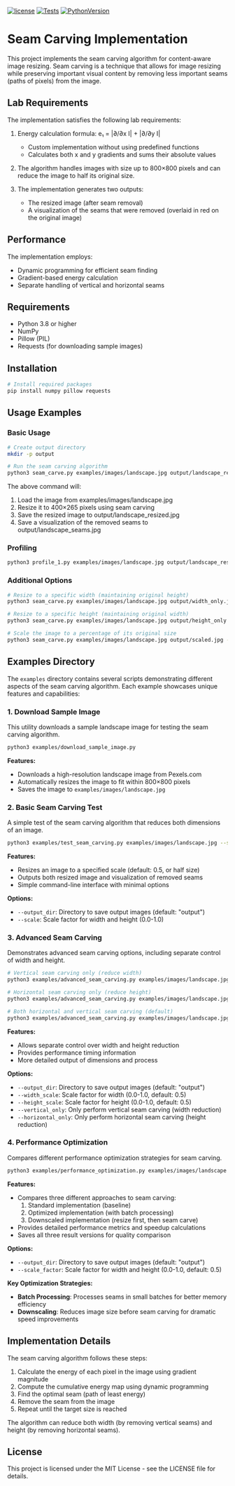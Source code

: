 [![license](https://img.shields.io/badge/license-MIT-blue)](https://opensource.org/license/mit/)
[![Tests](https://github.com/omar-abdelgawad/python-project-template/actions/workflows/tests.yml/badge.svg)](https://github.com/omar-abdelgawad/python-project-template/actions)
[![PythonVersion](https://img.shields.io/badge/python-3.8%20%7C%203.9%20%7C%203.10-blue)](https://img.shields.io/badge/python-3.8%20%7C%203.9%20%7C%203.10-blue)

<!-- [![Code style: black](https://img.shields.io/badge/code%20style-black-000000.svg)](https://github.com/psf/black) -->

# Seam Carving Implementation

This project implements the seam carving algorithm for content-aware image resizing. Seam carving is a technique that allows for image resizing while preserving important visual content by removing less important seams (paths of pixels) from the image.

## Lab Requirements

The implementation satisfies the following lab requirements:

1. Energy calculation formula: e₁ = |∂/∂x I| + |∂/∂y I|

   - Custom implementation without using predefined functions
   - Calculates both x and y gradients and sums their absolute values

2. The algorithm handles images with size up to 800×800 pixels and can reduce the image to half its original size.

3. The implementation generates two outputs:
   - The resized image (after seam removal)
   - A visualization of the seams that were removed (overlaid in red on the original image)

## Performance

The implementation employs:

- Dynamic programming for efficient seam finding
- Gradient-based energy calculation
- Separate handling of vertical and horizontal seams

## Requirements

- Python 3.8 or higher
- NumPy
- Pillow (PIL)
- Requests (for downloading sample images)

## Installation

```bash
# Install required packages
pip install numpy pillow requests
```

## Usage Examples

### Basic Usage

```bash
# Create output directory
mkdir -p output

# Run the seam carving algorithm
python3 seam_carve.py examples/images/landscape.jpg output/landscape_resized.jpg --width 400 --height 265 --vis_output output/landscape_seams.jpg
```

The above command will:

1. Load the image from examples/images/landscape.jpg
2. Resize it to 400×265 pixels using seam carving
3. Save the resized image to output/landscape_resized.jpg
4. Save a visualization of the removed seams to output/landscape_seams.jpg

### Profiling
```bash
python3 profile_1.py examples/images/landscape.jpg output/landscape_resized.jpg --width 600 --height 500 --vis_output output/landscape_seams.jpg
```

### Additional Options

```bash
# Resize to a specific width (maintaining original height)
python3 seam_carve.py examples/images/landscape.jpg output/width_only.jpg --width 400 --vis_output output/width_only_seams.jpg

# Resize to a specific height (maintaining original width)
python3 seam_carve.py examples/images/landscape.jpg output/height_only.jpg --height 265 --vis_output output/height_only_seams.jpg

# Scale the image to a percentage of its original size
python3 seam_carve.py examples/images/landscape.jpg output/scaled.jpg --scale 0.5 --vis_output output/scaled_seams.jpg
```

## Examples Directory

The `examples` directory contains several scripts demonstrating different aspects of the seam carving algorithm. Each example showcases unique features and capabilities:

### 1. Download Sample Image

This utility downloads a sample landscape image for testing the seam carving algorithm.

```bash
python3 examples/download_sample_image.py
```

**Features:**

- Downloads a high-resolution landscape image from Pexels.com
- Automatically resizes the image to fit within 800×800 pixels
- Saves the image to `examples/images/landscape.jpg`

### 2. Basic Seam Carving Test

A simple test of the seam carving algorithm that reduces both dimensions of an image.

```bash
python3 examples/test_seam_carving.py examples/images/landscape.jpg --scale 0.5
```

**Features:**

- Resizes an image to a specified scale (default: 0.5, or half size)
- Outputs both resized image and visualization of removed seams
- Simple command-line interface with minimal options

**Options:**

- `--output_dir`: Directory to save output images (default: "output")
- `--scale`: Scale factor for width and height (0.0-1.0)

### 3. Advanced Seam Carving

Demonstrates advanced seam carving options, including separate control of width and height.

```bash
# Vertical seam carving only (reduce width)
python3 examples/advanced_seam_carving.py examples/images/landscape.jpg --vertical_only

# Horizontal seam carving only (reduce height)
python3 examples/advanced_seam_carving.py examples/images/landscape.jpg --horizontal_only

# Both horizontal and vertical seam carving (default)
python3 examples/advanced_seam_carving.py examples/images/landscape.jpg
```

**Features:**

- Allows separate control over width and height reduction
- Provides performance timing information
- More detailed output of dimensions and process

**Options:**

- `--output_dir`: Directory to save output images (default: "output")
- `--width_scale`: Scale factor for width (0.0-1.0, default: 0.5)
- `--height_scale`: Scale factor for height (0.0-1.0, default: 0.5)
- `--vertical_only`: Only perform vertical seam carving (width reduction)
- `--horizontal_only`: Only perform horizontal seam carving (height reduction)

### 4. Performance Optimization

Compares different performance optimization strategies for seam carving.

```bash
python3 examples/performance_optimization.py examples/images/landscape.jpg
```

**Features:**

- Compares three different approaches to seam carving:
  1. Standard implementation (baseline)
  2. Optimized implementation (with batch processing)
  3. Downscaled implementation (resize first, then seam carve)
- Provides detailed performance metrics and speedup calculations
- Saves all three result versions for quality comparison

**Options:**

- `--output_dir`: Directory to save output images (default: "output")
- `--scale_factor`: Scale factor for width and height (0.0-1.0, default: 0.5)

**Key Optimization Strategies:**

- **Batch Processing**: Processes seams in small batches for better memory efficiency
- **Downscaling**: Reduces image size before seam carving for dramatic speed improvements

## Implementation Details

The seam carving algorithm follows these steps:

1. Calculate the energy of each pixel in the image using gradient magnitude
2. Compute the cumulative energy map using dynamic programming
3. Find the optimal seam (path of least energy)
4. Remove the seam from the image
5. Repeat until the target size is reached

The algorithm can reduce both width (by removing vertical seams) and height (by removing horizontal seams).

## License

This project is licensed under the MIT License - see the LICENSE file for details.
